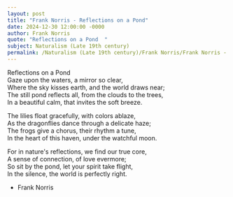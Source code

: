 ```yaml
---
layout: post
title: "Frank Norris - Reflections on a Pond"
date: 2024-12-30 12:00:00 -0000
author: Frank Norris
quote: "Reflections on a Pond  "
subject: Naturalism (Late 19th century)
permalink: /Naturalism (Late 19th century)/Frank Norris/Frank Norris - Reflections on a Pond
---
```


Reflections on a Pond  
Gaze upon the waters, a mirror so clear,  
Where the sky kisses earth, and the world draws near;  
The still pond reflects all, from the clouds to the trees,  
In a beautiful calm, that invites the soft breeze.
 
The lilies float gracefully, with colors ablaze,  
As the dragonflies dance through a delicate haze;  
The frogs give a chorus, their rhythm a tune,  
In the heart of this haven, under the watchful moon.
 
For in nature's reflections, we find our true core,  
A sense of connection, of love evermore;  
So sit by the pond, let your spirit take flight,  
In the silence, the world is perfectly right.

- Frank Norris

